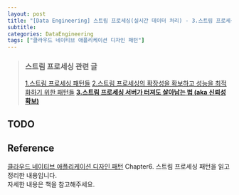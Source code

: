 ```yaml
---
layout: post
title: "[Data Engineering] 스트림 프로세싱(실시간 데이터 처리) - 3.스트림 프로세싱 서버가 터져도 살아남는 법 (aka 신뢰성 확보)"
subtitle:
categories: DataEngineering
tags: ["클라우드 네이티브 애플리케이션 디자인 패턴"]
---
```


> ### 스트림 프로세싱 관련 글
> [1.스트림 프로세싱 패턴들](https://aohus.github.io/dataengineering/2024/02/29/stream-processing-1.html)
> [2.스트림 프로세싱의 확장성을 확보하고 성능을 최적화하기 위한 패턴들](https://aohus.github.io/dataengineering/2024/02/29/stream-processing-2.html)
> **[3.스트림 프로세싱 서버가 터져도 살아남는 법 (aka 신뢰성 확보)](https://aohus.github.io/dataengineering/2024/02/29/stream-processing-3.html)**

## TODO

## Reference  
[클라우드 네이티브 애플리케이션 디자인 패턴](https://product.kyobobook.co.kr/detail/S000061352351) Chapter6. 스트림 프로세싱 패턴을 읽고 정리한 내용입니다.  
자세한 내용은 책을 참고해주세요.   